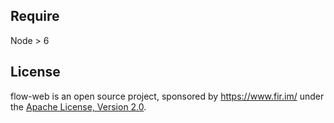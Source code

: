 ## Require
Node > 6

## License

flow-web is an open source project, sponsored by https://www.fir.im/ under the [Apache License, Version 2.0](https://www.apache.org/licenses/LICENSE-2.0).
